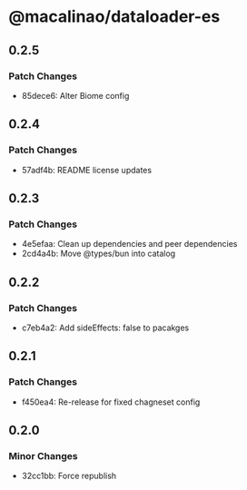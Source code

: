 # @macalinao/dataloader-es

## 0.2.5

### Patch Changes

- 85dece6: Alter Biome config

## 0.2.4

### Patch Changes

- 57adf4b: README license updates

## 0.2.3

### Patch Changes

- 4e5efaa: Clean up dependencies and peer dependencies
- 2cd4a4b: Move @types/bun into catalog

## 0.2.2

### Patch Changes

- c7eb4a2: Add sideEffects: false to pacakges

## 0.2.1

### Patch Changes

- f450ea4: Re-release for fixed chagneset config

## 0.2.0

### Minor Changes

- 32cc1bb: Force republish
